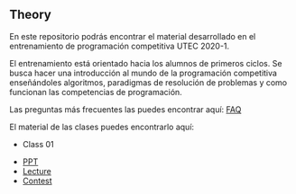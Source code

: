 ## Theory

En este repositorio podrás encontrar el material desarrollado en el entrenamiento de
programación competitiva UTEC 2020-1.

El entrenamiento está orientado hacia los alumnos de primeros ciclos. Se busca
hacer una introducción al mundo de la programación competitiva enseñándoles
algoritmos, paradigmas de resolución de problemas y como funcionan las
competencias de programación.

Las preguntas más frecuentes las puedes encontrar aquí: [FAQ](https://bit.ly/2Xf09Fa)

El material de las clases puedes encontrarlo aquí:

* Class 01
- [PPT](./Lesson1/introduction.pdf)
- [Lecture](https://utec.zoom.us/rec/share/yvR1EIGp51JLeZWU0mPSA_cKM6jhT6a81SJK-fdeyU4vwZjMUZVlbuKMvjCoylDn)
- [Contest](https://vjudge.net/contest/367714#rank)
